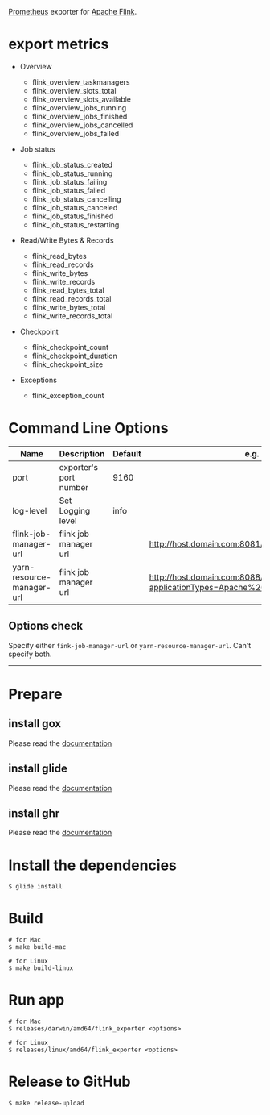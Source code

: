 [Prometheus](https://prometheus.io/) exporter for [Apache Flink](https://flink.apache.org/).

# export metrics

- Overview
  - flink_overview_taskmanagers
  - flink_overview_slots_total
  - flink_overview_slots_available
  - flink_overview_jobs_running
  - flink_overview_jobs_finished
  - flink_overview_jobs_cancelled
  - flink_overview_jobs_failed

- Job status
  - flink_job_status_created
  - flink_job_status_running
  - flink_job_status_failing
  - flink_job_status_failed
  - flink_job_status_cancelling
  - flink_job_status_canceled
  - flink_job_status_finished
  - flink_job_status_restarting

- Read/Write Bytes & Records
  - flink_read_bytes
  - flink_read_records
  - flink_write_bytes
  - flink_write_records
  - flink_read_bytes_total
  - flink_read_records_total
  - flink_write_bytes_total
  - flink_write_records_total

- Checkpoint
  - flink_checkpoint_count
  - flink_checkpoint_duration
  - flink_checkpoint_size

- Exceptions
  - flink_exception_count

# Command Line Options

Name     | Description | Default | e.g.
---------|-------------|----|---
port | exporter's port number | 9160 |
log-level | Set Logging level | info |
flink-job-manager-url | flink job manager url | | http://host.domain.com:8081/
yarn-resource-manager-url | flink job manager url | | http://host.domain.com:8088/ws/v1/cluster/apps?applicationTypes=Apache%20Flink&states=RUNNING

## Options check

Specify either `fink-job-manager-url` or `yarn-resource-manager-url`. Can't specify both.

---

# Prepare

## install gox

Please read the [documentation](https://github.com/mitchellh/gox)

## install glide

Please read the [documentation](https://github.com/Masterminds/glide)

## install ghr

Please read the [documentation](https://github.com/tcnksm/ghr)

# Install the dependencies

```
$ glide install
```

# Build

```
# for Mac
$ make build-mac

# for Linux
$ make build-linux
```

# Run app

```
# for Mac
$ releases/darwin/amd64/flink_exporter <options>

# for Linux
$ releases/linux/amd64/flink_exporter <options>
```

# Release to GitHub

```
$ make release-upload
```
